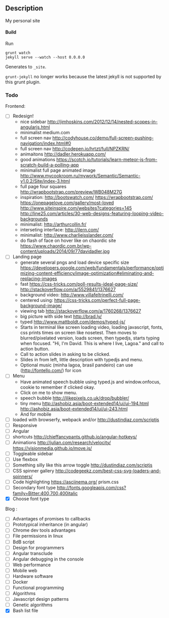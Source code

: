 ## Description

My personal site


#### Build
Run

	grunt watch
	jekyll serve --watch --host 0.0.0.0

Generates to `_site`.

`grunt-jekyll` no longer works because the latest jekyll is not supported by this grunt plugin.


### Todo

Frontend:

- [ ] Redesign!
	- nice sidebar http://jimhoskins.com/2012/12/14/nested-scopes-in-angularjs.html
	- minimalist medium.com
	- full screen nav http://codyhouse.co/demo/full-screen-pushing-navigation/index.html#0
	- full screen nav http://codepen.io/hrtzt/full/NPZKRN/
	- animaitons http://dadler.herokuapp.com/
	- good animations https://scotch.io/tutorials/learn-meteor-js-from-scratch-build-a-polling-app
	- minimalist full page animated image http://www.mycookroom.ru/mywork/Semantic/Semantic-v1.0.2/Site/index-3.html
	- full page four squares http://wrapbootstrap.com/preview/WB048M27G
	- inspiration: http://bootswatch.com/ https://wrapbootstrap.com/  https://onepagelove.com/gallery/most-loved http://www.siteinspire.com/websites?categories=145 http://line25.com/articles/30-web-designs-featuring-looping-video-backgrounds
	- minimalist: http://arthurcollin.fr/
	- interseting interface: http://jlern.com/
	- minimalist: http://www.charlieisslander.com/
	- do flash of face on hover like on chaordic site https://www.chaordic.com.br/wp-content/uploads/2014/09/77davidadler.jpg
- [ ] Landing page
	- generate several pngs and load device specific size https://developers.google.com/web/fundamentals/performance/optimizing-content-efficiency/image-optimization#eliminating-and-replacing-images
	- fast https://css-tricks.com/poll-results-ideal-page-size/ http://stackoverflow.com/a/5529841/1376627
	- background video: http://www.villafeltrinelli.com/
	- centered using: https://css-tricks.com/perfect-full-page-background-image/
	- viewing tab http://stackoverflow.com/a/1760268/1376627
	- big picture with side text http://brad.ly/
	- typed http://www.mattboldt.com/demos/typed-js/
	- Starts in terminal like screen loading video, loading javascript, fonts, css prints times on screen like nosetest. Then moves to
	blurred/pixelated version, loads screen, then typedjs, starts typing when focused. "Hi, I'm David. This is where I live, Lagoa." and call to action button.
	- Call to action slides in asking to be clicked.
	- Slides in from left, little description with typedjs and menu.
	- Optional music (minha lagoa, brasil pandeiro)  can use (http://fontello.com/) for icon
- [ ] Menu
	- Have animated speech bubble using typed.js and window.onfocus, cookie to remember if clicked okay.
	- Click on me to show menu.
	- speech bubble http://ilikepixels.co.uk/drop/bubbler/
	- tiny menu http://ashobiz.asia/boot-extended14/ui/ui-194.html http://ashobiz.asia/boot-extended14/ui/ui-243.html
	- And for mobile
- [ ] loaded with browserfy, webpack and/or http://dustindiaz.com/scriptjs
- [ ] Responsive
- [ ] Angular
- [ ] shortcuts http://chieffancypants.github.io/angular-hotkeys/
- [ ] Animations http://julian.com/research/velocity/ https://visionmedia.github.io/move.js/
- [ ] Toggleable sidebar
- [ ] Use flexbox
- [ ] Something silly like this arrow toggle http://dustindiaz.com/scriptjs
- [ ] CSS spinner gallery http://codegeekz.com/best-css-svg-loaders-and-spinners/
- [ ] Code highlighting https://asciinema.org/ prism.css
- [ ] Secondary font type http://fonts.googleapis.com/css?family=Bitter:400,700,400italic
- [x] Choose font type

Blog :

- [ ] Advantages of promises to callbacks
- [ ] Prototypical inheritance (in angular)
- [ ] Chrome dev tools advantages
- [ ] File permissions in linux
- [ ] BdB script
- [ ] Design for programmers
- [ ] Angular transclude
- [ ] Angular debugging in the console
- [ ] Web performance
- [ ] Mobile web
- [ ] Hardware software
- [ ] Docker
- [ ] Functional programming
- [ ] Algorithms
- [ ] Javascript design patterns
- [ ] Genetic algorithms
- [x] Bash list file
